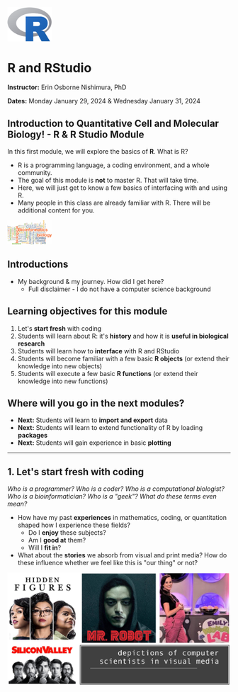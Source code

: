 

<img src="webContent/1200px-R_logo.svg.png" width="100" >

# R and RStudio

**Instructor:** Erin Osborne Nishimura, PhD

**Dates:** Monday January 29, 2024 & Wednesday January 31, 2024

## Introduction to Quantitative Cell and Molecular Biology! - R & R Studio Module

In this first module, we will explore the basics of **R**. What is R? 
  * R is a programming language, a coding environment, and a whole community. 
  * The goal of this module is __not__ to master R. That will take time. 
  * Here, we will just get to know a few basics of interfacing with and using R. 
  * Many people in this class are already familiar with R. There will be additional content for you. 

<img src="webContent/bigstock-background-concept-wordcloud.jpg" width="100" >


## Introductions

  * My background & my journey. How did I get here?
    * Full disclaimer - I do not have a computer science background
  

## Learning objectives for this module

  1. Let's **start fresh** with coding
  2. Students will learn about R: it's **history** and how it is **useful in biological research**
  3. Students will learn how to **interface** with R and RStudio
  4. Students will become familiar with a few basic **R objects** (or extend their knowledge into new objects)
  5. Students will execute a few basic **R functions** (or extend their knowledge into new functions)
  
## Where will you go in the next modules?
  * **Next:** Students will learn to **import and export** data
  * **Next:** Students will learn to extend functionality of R by loading **packages**
  * **Next:** Students will gain experience in basic **plotting**


-----

## 1. Let's **start fresh** with coding

*Who is a programmer? Who is a coder? Who is a computational biologist? Who is a bioinformatician? Who is a "geek"? What do these terms even mean?*

  * How have my past **experiences** in mathematics, coding, or quantitation shaped how I experience these fields? 
    * Do I **enjoy** these subjects?
    * Am I **good at** them?
    * Will I **fit in**?
  * What about the **stories** we absorb from visual and print media? How do these influence whether we feel like this is "our thing" or not?
  
<img src="webContent/MediaDepictions.jpg" width="600" >
  



